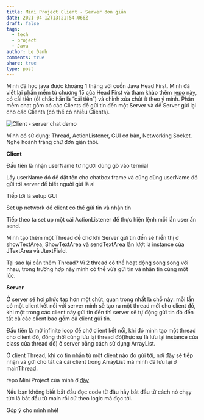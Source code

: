 ```yaml
---
title: Mini Project Client - Server đơn giản
date: 2021-04-12T13:21:54.066Z
draft: false
tags:
  - tech
  - project
  - Java
author: Le Danh
comments: true
share: true
type: post
---
```

Mình đã học java được khoảng 1 tháng với cuốn Java Head First. Mình đã viết lại phần mềm từ chương 15 của Head First và tham khảo thêm [repo](https://gist.github.com/fliedonion/1002293af6fd043fbd6e729c13018562) này, có cải tiến (ồ! chắc hẳn là “cải tiến”) và chỉnh xửa chút ít theo ý mình. Phần mềm chat gồm có các Clients để gửi tin đến một Server và để Server gửi lại cho các Clients (có thể có nhiều Clients).

![Client - server chat demo](uploads/clientserver.png)

Mình có sử dụng: Thread, ActionListener, GUI cơ bản, Networking Socket. Nghe hoành tráng chứ đơn giản thôi.

**Client**

Đầu tiên là nhận userName từ người dùng gõ vào termial

Lấy userName đó để đặt tên cho chatbox frame và cũng dùng userName đó gửi tới server để biết người gửi là ai

Tiếp tới là setup GUI

Set up network để client có thể gửi tin và nhận tin

Tiếp theo ta set up một cái ActionListener để thực hiện lệnh mỗi lần user ấn send.

Mình tạo thêm một Thread để chờ khi Server gửi tin đến sẽ hiển thị ở showTextArea, ShowTextArea và sendTextArea lần lượt là instance của JTextArea và JtextField.

Tại sao lại cần thêm Thread? Vì 2 thread có thể hoạt động song song với nhau, trong trường hợp này mình có thể vừa gửi tin và nhận tin cùng một lúc.

**Server**

Ở server sẽ hơi phức tạp hơn một chút, quan trọng nhất là chỗ này: mỗi lần có một client kết nối với server mình sẽ tạo ra một thread mới cho client đó, khi một trong các client này gửi tin đến thì server sẽ tự động gửi tin đó đến tất cả các client bao gồm cả client gửi tin.

Đầu tiên là mở infinite loop để chờ client kết nối, khi đó mình tạo một thread cho client đó, đồng thời cũng lưu lại thread đó(thực sự là lưu lại instance của class của thread đó) ở server bằng cách sử dụng ArrayList.

Ở client Thread, khi có tin nhắn từ một client nào đó gửi tới, nơi đây sẽ tiếp nhận và gửi cho tất cả cái client trong ArrayList mà mình đã lưu lại ở mainThread.

repo Mini Project của mình ở [đây](<https://github.com/lcongdanh/MiniProject_Client_Server>)

Nếu bạn không biết bắt đầu đọc code từ đâu hãy bắt đầu từ cách nó chạy tức là bắt đầu từ main rồi cứ theo logic mà đọc tới.

Góp ý cho mình nhé!